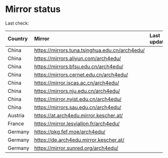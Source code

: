 <script src="./time.js"></script>
# Mirror status
Last check: <script type="text/javascript">localize(1727062013.1444998);</script>

|Country|Mirror|Last update|
|:------|:-----|:----------|
|China|https://mirrors.tuna.tsinghua.edu.cn/arch4edu/|<script type="text/javascript">localize(1727030422);</script>|
|China|https://mirrors.aliyun.com/arch4edu/|<script type="text/javascript">localize(1727030422);</script>|
|China|https://mirrors.bfsu.edu.cn/arch4edu/|<script type="text/javascript">localize(1727030422);</script>|
|China|https://mirrors.cernet.edu.cn/arch4edu/|<script type="text/javascript">localize(1727030422);</script>|
|China|https://mirror.iscas.ac.cn/arch4edu/|<script type="text/javascript">localize(1727030422);</script>|
|China|https://mirrors.nju.edu.cn/arch4edu/|<script type="text/javascript">localize(1727030422);</script>|
|China|https://mirror.nyist.edu.cn/arch4edu/|<script type="text/javascript">localize(1727030422);</script>|
|China|https://mirrors.sau.edu.cn/arch4edu/|<script type="text/javascript">localize(1727030422);</script>|
|Austria|https://at.arch4edu.mirror.kescher.at/|<script type="text/javascript">localize(1727030422);</script>|
|France|https://mirror.lesviallon.fr/arch4edu/|<script type="text/javascript">localize(1727030422);</script>|
|Germany|https://pkg.fef.moe/arch4edu/|<script type="text/javascript">localize(1727030422);</script>|
|Germany|https://de.arch4edu.mirror.kescher.at/|<script type="text/javascript">localize(1727030422);</script>|
|Germany|https://mirror.sunred.org/arch4edu/|<script type="text/javascript">localize(1727030422);</script>|

<script src="./tablefilter/tablefilter.js"></script>
<script src="./table.js"></script>